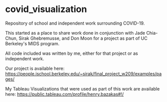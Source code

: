 # covid_visualization
Repository of school and independent work surrounding COVID-19.

This started as a place to share work done in conjunction with Jade Chia-Chun, Sirak Ghebremusse, and Don Moon for a project as part of UC Berkeley's MIDS program.

All code included was written by me, either for that project or as independent work.

Our project is available here: https://people.ischool.berkeley.edu/~sirak/final_project_w209/examples/pages/

My Tableau Visualizations that were used as part of this work are available here: https://public.tableau.com/profile/henry.bazakas#!/
